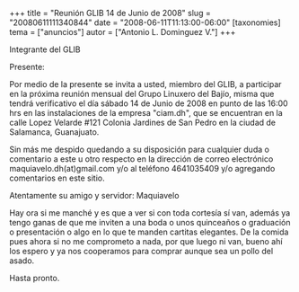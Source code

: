 +++
title = "Reunión GLIB 14 de Junio de 2008"
slug = "20080611111340844"
date = "2008-06-11T11:13:00-06:00"
[taxonomies]
tema = ["anuncios"]
autor = ["Antonio L. Dominguez V."]
+++

Integrante del GLIB

Presente:

Por medio de la presente se invita a usted, miembro del GLIB, a
participar en la próxima reunión mensual del Grupo Linuxero del Bajío,
misma que tendrá verificativo el día sábado 14 de Junio de 2008 en punto
de las 16:00 hrs en las instalaciones de la empresa "ciam.dh", que se
encuentran en la calle Lopez Velarde #121 Colonia Jardines de San Pedro
en la ciudad de Salamanca, Guanajuato.

Sin más me despido quedando a su disposición para cualquier duda o
comentario a este u otro respecto en la dirección de correo electrónico
maquiavelo.dh(at)gmail.com y/o al teléfono 4641035409 y/o agregando
comentarios en este sitio.

Atentamente su amigo y servidor: Maquiavelo

Hay ora si me manché y es que a ver si con toda cortesía sí van, además
ya tengo ganas de que me inviten a una boda o unos quinceaños o
graduación o presentación o algo en lo que te manden cartitas elegantes.
De la comida pues ahora si no me comprometo a nada, por que luego ni
van, bueno ahí los espero y ya nos cooperamos para comprar aunque sea un
pollo del asado.

Hasta pronto.
